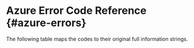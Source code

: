 <script setup>
import { ref, onMounted } from 'vue';
import { data } from './errors.data.mts';
import ErrorsTable from './ErrorsTable.vue';

const highlight = ref();
onMounted(() => {
  highlight.value = location.hash.slice(1)
})
</script>

# Azure Error Code Reference {#azure-errors}

The following table maps the codes to their original full information strings.

<ErrorsTable kind="azure" :errors="data.azure_response" :highlight="highlight" />

